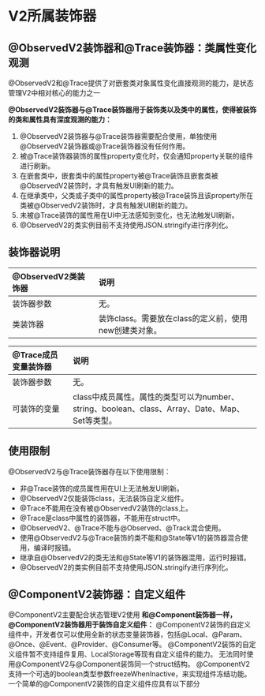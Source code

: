 # V2所属装饰器
## @ObservedV2装饰器和@Trace装饰器：类属性变化观测
@ObservedV2和@Trace提供了对嵌套类对象属性变化直接观测的能力，是状态管理V2中相对核心的能力之一

**@ObservedV2装饰器与@Trace装饰器用于装饰类以及类中的属性，使得被装饰的类和属性具有深度观测的能力：**
1. @ObservedV2装饰器与@Trace装饰器需要配合使用，单独使用@ObservedV2装饰器或@Trace装饰器没有任何作用。
2. 被@Trace装饰器装饰的属性property变化时，仅会通知property关联的组件进行刷新。
3. 在嵌套类中，嵌套类中的属性property被@Trace装饰且嵌套类被@ObservedV2装饰时，才具有触发UI刷新的能力。
4. 在继承类中，父类或子类中的属性property被@Trace装饰且该property所在类被@ObservedV2装饰时，才具有触发UI刷新的能力。
5. 未被@Trace装饰的属性用在UI中无法感知到变化，也无法触发UI刷新。
6. @ObservedV2的类实例目前不支持使用JSON.stringify进行序列化。



## 装饰器说明

| @ObservedV2类装饰器 | 说明                                                  |
| :------------------ | :---------------------------------------------------- |
| 装饰器参数          | 无。                                                  |
| 类装饰器            | 装饰class。需要放在class的定义前，使用new创建类对象。 |

| @Trace成员变量装饰器 | 说明                                                         |
| :------------------- | :----------------------------------------------------------- |
| 装饰器参数           | 无。                                                         |
| 可装饰的变量         | class中成员属性。属性的类型可以为number、string、boolean、class、Array、Date、Map、Set等类型。 |

## 使用限制

@ObservedV2与@Trace装饰器存在以下使用限制：

- 非@Trace装饰的成员属性用在UI上无法触发UI刷新。
- @ObservedV2仅能装饰class，无法装饰自定义组件。
- @Trace不能用在没有被@ObservedV2装饰的class上。
- @Trace是class中属性的装饰器，不能用在struct中。
- @ObservedV2、@Trace不能与@Observed、@Track混合使用。
- 使用@ObservedV2与@Trace装饰的类不能和@State等V1的装饰器混合使用，编译时报错。
- 继承自@ObservedV2的类无法和@State等V1的装饰器混用，运行时报错。
- @ObservedV2的类实例目前不支持使用JSON.stringify进行序列化。

## @ComponentV2装饰器：自定义组件
@ComponentV2主要配合状态管理V2使用
**和@Component装饰器一样，@ComponentV2装饰器用于装饰自定义组件：**
@ComponentV2装饰的自定义组件中，开发者仅可以使用全新的状态变量装饰器，包括@Local、@Param、@Once、@Event、@Provider、@Consumer等。
@ComponentV2装饰的自定义组件暂不支持组件复用、LocalStorage等现有自定义组件的能力。
无法同时使用@ComponentV2与@Component装饰同一个struct结构。
@ComponentV2支持一个可选的boolean类型参数freezeWhenInactive，来实现组件冻结功能。
一个简单的@ComponentV2装饰的自定义组件应具有以下部分



















